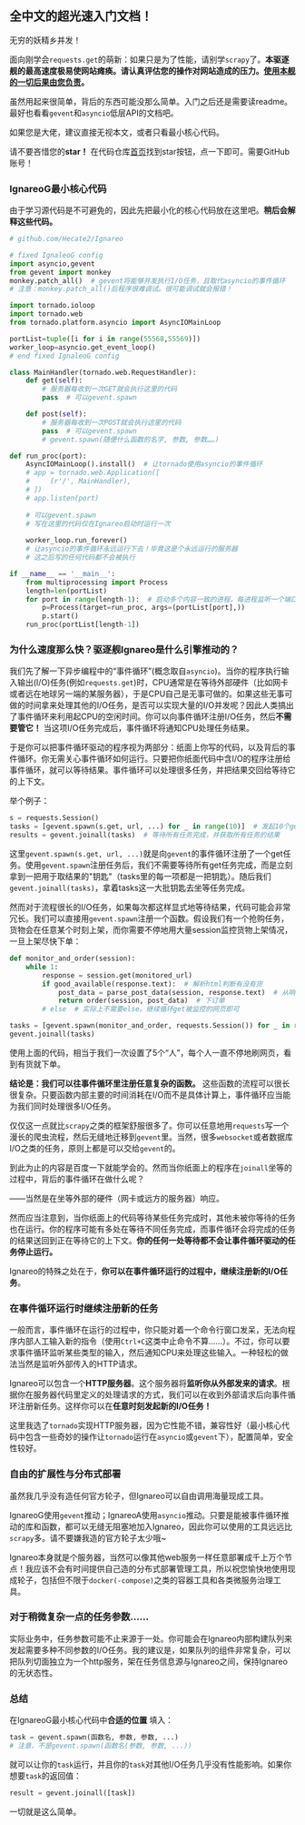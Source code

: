 ## 全中文的超光速入门文档！

无穷的妖精乡并发！

面向刚学会`requests.get`的萌新：如果只是为了性能，请别学`scrapy`了。**本驱逐舰的最高速度极易使网站瘫痪。请认真评估您的操作对网站造成的压力。<u>使用本舰的一切后果由您负责</u>。**

虽然用起来很简单，背后的东西可能没那么简单。入门之后还是需要读readme。最好也看看`gevent`和`asyncio`低层API的文档吧。

如果您是大佬，建议直接无视本文，或者只看最小核心代码。

请不要吝惜您的**star！** 在代码仓库[首页](https://github.com/Hecate2/Ignareo)找到star按钮，点一下即可。需要GitHub账号！

### IgnareoG最小核心代码

由于学习源代码是不可避免的，因此先把最小化的核心代码放在这里吧。**稍后会解释这些代码。**

```python
# github.com/Hecate2/Ignareo

# fixed IgnaleoG config
import asyncio,gevent
from gevent import monkey
monkey.patch_all()  # gevent将能够并发执行I/O任务，且取代asyncio的事件循环
# 注意：monkey.patch_all()后程序很难调试。很可能调试就会报错！

import tornado.ioloop
import tornado.web
from tornado.platform.asyncio import AsyncIOMainLoop

portList=tuple([i for i in range(55568,55569)])
worker_loop=asyncio.get_event_loop()
# end fixed IgnaleoG config

class MainHandler(tornado.web.RequestHandler):
    def get(self):
        # 服务器每收到一次GET就会执行这里的代码
        pass  # 可以gevent.spawn

    def post(self):
        # 服务器每收到一次POST就会执行这里的代码
        pass  # 可以gevent.spawn
        # gevent.spawn(随便什么函数的名字, 参数, 参数……)

def run_proc(port):
    AsyncIOMainLoop().install()  # 让tornado使用asyncio的事件循环
    # app = tornado.web.Application([
    #     (r'/', MainHandler),
    # ])
    # app.listen(port)
    
    # 可以gevent.spawn
    # 写在这里的代码仅在Ignareo启动时运行一次
    
    worker_loop.run_forever()
    # 让asyncio的事件循环永远运行下去！毕竟这是个永远运行的服务器
    # 这之后写的任何代码都不会被执行

if __name__ == '__main__':
    from multiprocessing import Process
    length=len(portList)
    for port in range(length-1):  # 启动多个内容一致的进程，每进程监听一个端口
        p=Process(target=run_proc, args=(portList[port],))
        p.start()
    run_proc(portList[length-1])
```

### 为什么速度那么快？驱逐舰Ignareo是什么引擎推动的？

我们先了解一下异步编程中的“事件循环”(概念取自`asyncio`)。当你的程序执行输入输出(I/O)任务(例如`requests.get`)时，CPU通常是在等待外部硬件（比如网卡或者远在地球另一端的某服务器），于是CPU自己是无事可做的。如果这些无事可做的时间拿来处理其他的I/O任务，是否可以实现大量的I/O并发呢？因此人类搞出了事件循环来利用起CPU的空闲时间。你可以向事件循环注册I/O任务，然后**不需要管它！** 当这项I/O任务完成后，事件循环将通知CPU处理任务结果。

于是你可以把事件循环驱动的程序视为两部分：纸面上你写的代码，以及背后的事件循环。你无需关心事件循环如何运行。只要把你纸面代码中含I/O的程序注册给事件循环，就可以等待结果。事件循环可以处理很多任务，并把结果交回给等待它的上下文。

举个例子：

```python
s = requests.Session()
tasks = [gevent.spawn(s.get, url, ...) for _ in range(10)]  # 发起10个get
results = gevent.joinall(tasks)  # 等待所有任务完成，并获取所有任务的结果
```

这里`gevent.spawn(s.get, url, ...)`就是向`gevent`的事件循环注册了一个get任务。使用`gevent.spawn`注册任务后，我们不需要等待所有get任务完成，而是立刻拿到一把用于取结果的"钥匙"（tasks里的每一项都是一把钥匙）。随后我们`gevent.joinall(tasks)`，拿着tasks这一大批钥匙去坐等任务完成。

然而对于流程很长的I/O任务，如果每次都这样显式地等待结果，代码可能会非常冗长。我们可以直接用`gevent.spawn`注册一个函数。假设我们有一个抢购任务，货物会在任意某个时刻上架，而你需要不停地用大量session监控货物上架情况，一旦上架尽快下单：

```python
def monitor_and_order(session):
    while 1:
        response = session.get(monitored_url)
        if good_available(response.text):  # 解析html判断有没有货
            post_data = parse_post_data(session, response.text)  # 从响应结果提取post参数
            return order(session, post_data)  # 下订单
        # else  # 实际上不需要else。继续循环get被监控的网页即可

tasks = [gevent.spawn(monitor_and_order, requests.Session()) for _ in range(5)]
gevent.joinall(tasks)
```

使用上面的代码，相当于我们一次设置了5个“人”，每个人一直不停地刷网页，看到有货就下单。

**结论是：我们可以往事件循环里注册任意复杂的函数。** 这些函数的流程可以很长很复杂。只要函数内部主要的时间消耗在I/O而不是具体计算上，事件循环应当能为我们同时处理很多I/O任务。

仅仅这一点就比`scrapy`之类的框架舒服很多了。你可以任意地用`requests`写一个漫长的爬虫流程，然后无缝地迁移到`gevent`里。当然，很多`websocket`或者数据库I/O之类的任务，原则上都是可以交给`gevent`的。

到此为止的内容是百度一下就能学会的。然而当你纸面上的程序在`joinall`坐等的过程中，背后的事件循环在做什么呢？

——当然是在坐等外部的硬件（网卡或远方的服务器）响应。

然而应当注意到，当你纸面上的代码等待某些任务完成时，其他未被你等待的任务也在运行。你的程序可能有多处在等待不同任务完成，而事件循环会将完成的任务的结果送回到正在等待它的上下文。**你的任何一处等待都不会让事件循环驱动的任务停止运行。**

Ignareo的特殊之处在于，**你可以在事件循环运行的过程中，继续注册新的I/O任务**。

### 在事件循环运行时继续注册新的任务

一般而言，事件循环在运行的过程中，你只能对着一个命令行窗口发呆，无法向程序内部人工输入新的指令（使用`Ctrl+C`这类中止命令不算……）。不过，你可以要求事件循环监听某些类型的输入，然后通知CPU来处理这些输入。一种轻松的做法当然是监听外部传入的HTTP请求。

Ignareo可以包含一个**HTTP服务器**。这个服务器将**监听你从外部发来的请求**。根据你在服务器代码里定义的处理请求的方式，我们可以在收到外部请求后向事件循环注册新任务。这样你可以在**任意时刻发起新的I/O任务！**

这里我选了`tornado`实现HTTP服务器，因为它性能不错，兼容性好（最小核心代码中包含一些奇妙的操作让`tornado`运行在`asyncio`或`gevent`下），配置简单，安全性较好。

### 自由的扩展性与分布式部署

虽然我几乎没有造任何官方轮子，但Ignareo可以自由调用海量现成工具。

IgnareoG使用`gevent`推动；IgnareoA使用`asyncio`推动。只要是能被事件循环推动的库和函数，都可以无缝无阻塞地加入Ignareo，因此你可以使用的工具远远比`scrapy`多。请不要嫌我造的官方轮子太少哦~

Ignareo本身就是个服务器，当然可以像其他web服务一样任意部署成千上万个节点！我应该不会有时间提供自己造的分布式部署管理工具，所以祝您愉快地使用现成轮子，包括但不限于`docker(-compose)`之类的容器工具和各类微服务治理工具。

### 对于稍微复杂一点的任务参数……

实际业务中，任务参数可能不止来源于一处。你可能会在Ignareo内部构建队列来发起需要多种不同参数的I/O任务。我的建议是，如果队列的组件非常复杂，可以把队列切面独立为一个http服务，架在任务信息源与Ignareo之间，保持Ignareo的无状态性。

### 总结

在IgnareoG最小核心代码中**合适的位置** 填入：

```python
task = gevent.spawn(函数名, 参数, 参数, ...)
# 注意，不是gevent.spawn(函数名(参数, 参数, ...))
```

就可以让你的`task`运行，并且你的`task`对其他I/O任务几乎没有性能影响。如果你想要`task`的返回值：

```python
result = gevent.joinall([task])
```

一切就是这么简单。